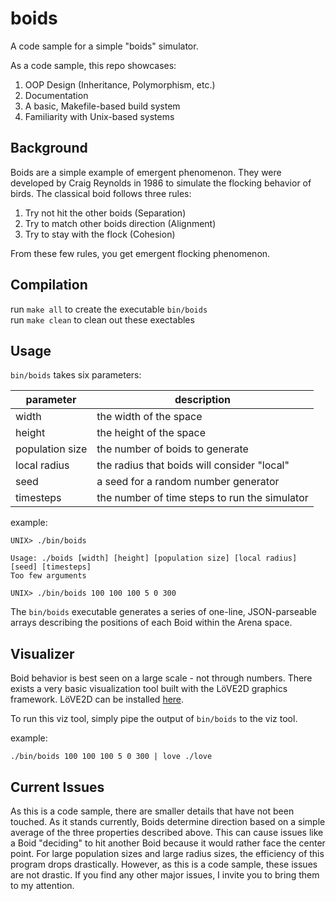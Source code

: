 # boids
A code sample for a simple "boids" simulator.

As a code sample, this repo showcases:
1. OOP Design (Inheritance, Polymorphism, etc.)
2. Documentation
3. A basic, Makefile-based build system
4. Familiarity with Unix-based systems

## Background

Boids are a simple example of emergent phenomenon. They were developed by Craig Reynolds in 1986 to simulate the flocking behavior of birds. The classical boid follows three rules:  
1. Try not hit the other boids (Separation)
2. Try to match other boids direction (Alignment)
3. Try to stay with the flock (Cohesion)  

From these few rules, you get emergent flocking phenomenon.

## Compilation
run `make all` to create the executable `bin/boids`  
run `make clean` to clean out these exectables

## Usage
`bin/boids` takes six parameters:

| parameter       | description                                   |
|-----------------|-----------------------------------------------|
| width           | the width of the space                        |
| height          | the height of the space                       |
| population size | the number of boids to generate               |
| local radius    | the radius that boids will consider "local"   |
| seed            | a seed for a random number generator          |
| timesteps       | the number of time steps to run the simulator |

example:
```
UNIX> ./bin/boids  

Usage: ./boids [width] [height] [population size] [local radius] [seed] [timesteps]
Too few arguments  

UNIX> ./bin/boids 100 100 100 5 0 300
```

The `bin/boids` executable generates a series of one-line, JSON-parseable arrays describing the positions of each Boid within the Arena space. 

## Visualizer
Boid behavior is best seen on a large scale - not through numbers. There exists a very basic visualization tool built with the LöVE2D graphics framework. LöVE2D can be installed [here](https://love2d.org/).

To run this viz tool, simply pipe the output of `bin/boids` to the viz tool.

example:
```
./bin/boids 100 100 100 5 0 300 | love ./love  
```

## Current Issues

As this is a code sample, there are smaller details that have not been touched. As it stands currently, Boids determine direction based on a simple average of the three properties described above. This can cause issues like a Boid "deciding" to hit another Boid because it would rather face the center point. For large population sizes and large radius sizes, the efficiency of this program drops drastically. However, as this is a code sample, these issues are not drastic. If you find any other major issues, I invite you to bring them to my attention.




